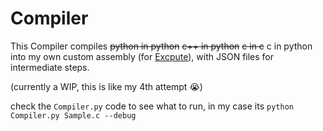 # Compiler

This Compiler compiles ~~python in python~~ ~~c++ in python~~ ~~c in c~~ c in python into my own custom assembly (for [Excpute](https://github.com/LightslicerGP/Excpute)), with JSON files for intermediate steps.

(currently a WIP, this is like my 4th attempt :sob:)

check the `Compiler.py` code to see what to run, in my case its `python Compiler.py Sample.c --debug`
